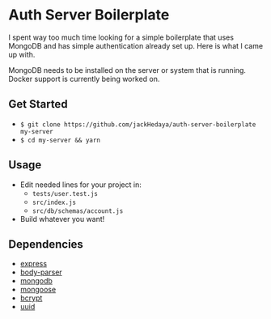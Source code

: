 # Auth Server Boilerplate

I spent way too much time looking for a simple boilerplate that uses MongoDB and has simple authentication already set up. Here is what I came up with.

MongoDB needs to be installed on the server or system that is running. Docker support is currently being worked on.

## Get Started
- `$ git clone https://github.com/jackHedaya/auth-server-boilerplate my-server`
- `$ cd my-server && yarn`

## Usage
- Edit needed lines for your project in:
  + `tests/user.test.js`
  + `src/index.js`
  + `src/db/schemas/account.js`
- Build whatever you want!

## Dependencies
- <a href="https://github.com/expressjs/express">express</a>
- <a href="https://github.com/expressjs/body-parser">body-parser</a>
- <a href="https://github.com/mongodb/node-mongodb-native">mongodb</a>
- <a href="https://github.com/Automattic/mongoose">mongoose</a>
- <a href="https://github.com/kelektiv/node.bcrypt.js">bcrypt</a>
- <a href="https://github.com/kelektiv/node-uuid">uuid</a>